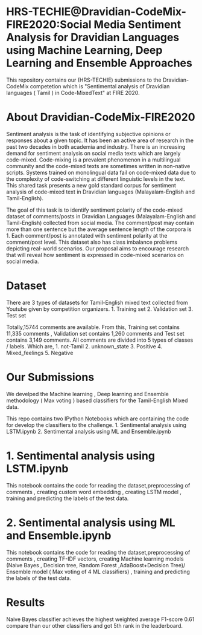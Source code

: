 # HRS-TECHIE@Dravidian-CodeMix-FIRE2020:Social Media Sentiment Analysis for Dravidian Languages using Machine Learning, Deep Learning and Ensemble Approaches

This repository contains our (HRS-TECHIE) submissions to the Dravidian-CodeMix competetion which  is "Sentimental analysis of Dravidian languages ( Tamil ) in Code-MixedText" at FIRE 2020. 

# About Dravidian-CodeMix-FIRE2020
Sentiment analysis is the task of identifying subjective opinions or responses about a given topic. It has been an active area of research in the past two decades in both academia and industry. There is an increasing demand for sentiment analysis on social media texts which are largely code-mixed. Code-mixing is a prevalent phenomenon in a multilingual community and the code-mixed texts are sometimes written in non-native scripts. Systems trained on monolingual data fail on code-mixed data due to the complexity of code-switching at different linguistic levels in the text. This shared task presents a new gold standard corpus for sentiment analysis of code-mixed text in Dravidian languages (Malayalam-English and Tamil-English).

The goal of this task is to identify sentiment polarity of the code-mixed dataset of comments/posts in Dravidian Languages (Malayalam-English and Tamil-English) collected from social media. The comment/post may contain more than one sentence but the average sentence length of the corpora is 1. Each comment/post is annotated with sentiment polarity at the comment/post level. This dataset also has class imbalance problems depicting real-world scenarios. Our proposal aims to encourage research that will reveal how sentiment is expressed in code-mixed scenarios on social media.

# Dataset
 There are 3 types of datasets for Tamil-English mixed text collected from Youtube given by competition organizers.
       1. Training set 
       2. Validation set 
       3. Test set 
      
  Totally,15744 comments are available. From this, Training set contains 11,335 comments , Validation set contains 1,260 comments and Test set contains 3,149 comments. All comments are divided into 5 types of classes / labels. Which are,
        1. not-Tamil
        2. unknown_state
        3. Positive
        4. Mixed_feelings
        5. Negative

# Our Submissions
 We develped the Machine learning , Deep learning and Ensemble methodology ( Max voting ) based classifiers for the Tamil-English Mixed data.
 
 This repo contains two IPython Notebooks which are containing the code for develop the classifiers to the challenge. 
        1. Sentimental analysis using LSTM.ipynb
        2. Sentimental analysis using ML and Ensemble.ipynb
  
  # 1. Sentimental analysis using LSTM.ipynb
   This notebook contains the code for reading the dataset,preprocessing of comments , creating custom word embedding , creating LSTM model , training and predicting the  labels of the test data.     

  # 2. Sentimental analysis using ML and Ensemble.ipynb
   This notebook contains the code for reading the dataset,preprocessing of comments , creating TF-IDF vectors, creating Machine learning models (Naive Bayes , Decision tree, Random Forest ,AdaBoost+Decision Tree)/ Ensemble model ( Max voting of 4 ML classifiers) , training and predicting the labels of the test data.

# Results
   Naive Bayes classifier achieves the highest weighted average F1-score 0.61 compare than our other classifiers and got 5th rank in the leaderboard.
   


